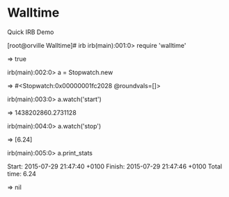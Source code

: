 # Walltime

Quick IRB Demo

[root@orville Walltime]# irb
irb(main):001:0> require 'walltime'

=> true

irb(main):002:0> a = Stopwatch.new

=> #<Stopwatch:0x00000001fc2028 @roundvals=[]>

irb(main):003:0> a.watch('start')

=> 1438202860.2731128

irb(main):004:0> a.watch('stop')

=> [6.24]

irb(main):005:0> a.print_stats

Start: 2015-07-29 21:47:40 +0100 Finish: 2015-07-29 21:47:46 +0100 Total time: 6.24

=> nil

